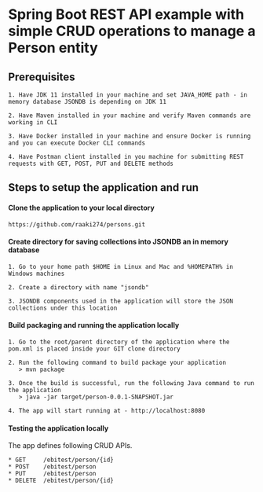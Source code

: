 # Spring Boot REST API example with simple CRUD operations to manage a Person entity

## Prerequisites
    1. Have JDK 11 installed in your machine and set JAVA_HOME path - in memory database JSONDB is depending on JDK 11
    
    2. Have Maven installed in your machine and verify Maven commands are working in CLI
    
    3. Have Docker installed in your machine and ensure Docker is running and you can execute Docker CLI commands
    
    4. Have Postman client installed in you machine for submitting REST requests with GET, POST, PUT and DELETE methods

## Steps to setup the application and run

#### Clone the application to your local directory
    https://github.com/raaki274/persons.git

#### Create directory for saving collections into JSONDB an in memory database
    1. Go to your home path $HOME in Linux and Mac and %HOMEPATH% in Windows machines
    
    2. Create a directory with name "jsondb"
    
    3. JSONDB components used in the application will store the JSON collections under this location
    
#### Build packaging and running the application locally
    1. Go to the root/parent directory of the application where the pom.xml is placed inside your GIT clone directory
    
    2. Run the following command to build package your application
       > mvn package
       
    3. Once the build is successful, run the following Java command to run the application
       > java -jar target/person-0.0.1-SNAPSHOT.jar
       
    4. The app will start running at - http://localhost:8080      
       
#### Testing the application locally
The app defines following CRUD APIs.

    * GET     /ebitest/person/{id}
    * POST    /ebitest/person
    * PUT     /ebitest/person
    * DELETE  /ebitest/person/{id}




